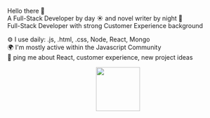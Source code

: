 Hello there 👋 <br>
A Full-Stack Developer by day ☀️ and novel writer by night 🌙 <br>
Full-Stack Developer with strong Customer Experience background <br>

⚙️ I use daily: .js, .html, .css, Node, React, Mongo <br>
🌍 I'm mostly active within the Javascript Community <br>
💬 ping me about React, customer experience, new project ideas <br>

<div id="header" align="center">
  <img src="https://media.giphy.com/media/v1.Y2lkPTc5MGI3NjExYzUyNjg5bWRvMjVyeWFraTQ0MHU0djdwYmVsZTcwZmFvazI5cXBibiZlcD12MV9pbnRlcm5hbF9naWZfYnlfaWQmY3Q9Zw/MeJgB3yMMwIaHmKD4z/giphy.gif" width="100"/>
</div>
